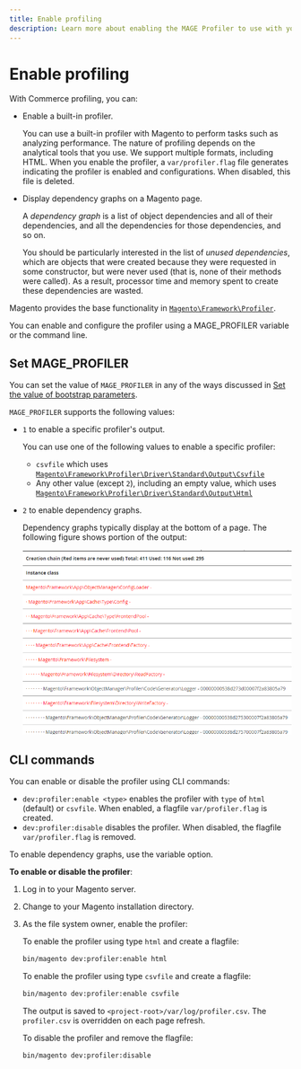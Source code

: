 ```yaml
---
title: Enable profiling
description: Learn more about enabling the MAGE Profiler to use with your analytical tools.
---
```


# Enable profiling

With Commerce profiling, you can:

- Enable a built-in profiler.

  You can use a built-in profiler with Magento to perform tasks such as analyzing performance. The nature of profiling depends on the analytical tools that you use. We support multiple formats, including HTML. When you enable the profiler, a `var/profiler.flag` file generates indicating the profiler is enabled and configurations. When disabled, this file is deleted.

- Display dependency graphs on a Magento page.

  A _dependency graph_ is a list of object dependencies and all of their dependencies, and all the dependencies for those dependencies, and so on.

  You should be particularly interested in the list of _unused dependencies_, which are objects that were created because they were requested in some constructor, but were never used (that is, none of their methods were called). As a result, processor time and memory spent to create these dependencies are wasted.

Magento provides the base functionality in [`Magento\Framework\Profiler`][profiler].

You can enable and configure the profiler using a MAGE_PROFILER variable or the command line.

## Set MAGE_PROFILER

You can set the value of `MAGE_PROFILER` in any of the ways discussed in [Set the value of bootstrap parameters](../bootstrap/set-parameters.md).

`MAGE_PROFILER` supports the following values:

- `1` to enable a specific profiler's output.

  You can use one of the following values to enable a specific profiler:

  - `csvfile` which uses [`Magento\Framework\Profiler\Driver\Standard\Output\Csvfile`][csvfile]
  - Any other value (except `2`), including an empty value, which uses [`Magento\Framework\Profiler\Driver\Standard\Output\Html`][html]

- `2` to enable dependency graphs.

  Dependency graphs typically display at the bottom of a page. The following figure shows portion of the output:

  ![Dependency graphs](../../assets/configuration/depend-graphs.png)

## CLI commands

You can enable or disable the profiler using CLI commands:

- `dev:profiler:enable <type>` enables the profiler with `type` of `html` (default) or `csvfile`. When enabled, a flagfile `var/profiler.flag` is created.
- `dev:profiler:disable` disables the profiler. When disabled, the flagfile `var/profiler.flag` is removed.

To enable dependency graphs, use the variable option.

**To enable or disable the profiler**:

1. Log in to your Magento server.
1. Change to your Magento installation directory.
1. As the file system owner, enable the profiler:

   To enable the profiler using type `html` and create a flagfile:

   ```bash
   bin/magento dev:profiler:enable html
   ```

   To enable the profiler using type `csvfile` and create a flagfile:

   ```bash
   bin/magento dev:profiler:enable csvfile
   ```

   The output is saved to `<project-root>/var/log/profiler.csv`. The `profiler.csv` is overridden on each page refresh.

   To disable the profiler and remove the flagfile:

   ```bash
   bin/magento dev:profiler:disable
   ```

<!-- link definitions -->

[csvfile]: https://github.com/magento/magento2/blob/2.4/lib/internal/Magento/Framework/Profiler/Driver/Standard/Output/Csvfile.php
[html]: https://github.com/magento/magento2/blob/2.4/lib/internal/Magento/Framework/Profiler/Driver/Standard/Output/Html.php
[profiler]: https://github.com/magento/magento2/blob/2.4/lib/internal/Magento/Framework/Profiler.php
